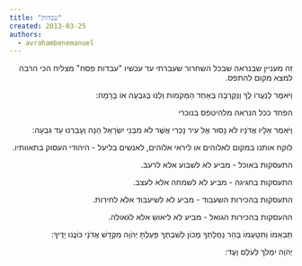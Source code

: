 ```yaml
---
title: "עבדות"
created: 2013-03-25
authors: 
  - avrahambenemanuel
---
```

<div dir="rtl">
זה מעניין שבנראה שבכל השחרור שעברתי עד עכשיו "עבדות פסח" מצליח הכי הרבה למצא מקום להתפס.

וַיֹּאמֶר לְנַעֲרוֹ לְךָ וְנִקְרְבָה בְּאַחַד הַמְּקֹמוֹת וְלַנּוּ בַגִּבְעָה אוֹ בָרָמָה:

הפחד ככל הנראה מלהיטפס בנוכרי

וַיֹּאמֶר אֵלָיו אֲדֹנָיו לֹא נָסוּר אֶל עִיר נָכְרִי אֲשֶׁר לֹא מִבְּנֵי יִשְׂרָאֵל הֵנָּה וְעָבַרְנוּ עַד גִּבְעָה:

לוקח אותנו במקום לאלוהים או ליראי אלוהים, לאנשים בליעל - היהודי העסוק בתאוותיו.

התעסקות באוכל - מביע לא לשבוע אלא לרעב.

התעסקות בחגיגה - מביע לא לשמחה אלא לעצב.

התעסקות בהכירות השעבוד - מביע לא לשיעבוד אלא לחירות.

ההעסקות בהכירות הגואל - מביע לא ליאוש אלא לגאולה.

תְּבִאֵמוֹ וְתִטָּעֵמוֹ בְּהַר נַחֲלָתְךָ מָכוֹן לְשִׁבְתְּךָ פָּעַלְתָּ יְהֹוָה מִקְּדָשׁ אֲדֹנָי כּוֹנֲנוּ יָדֶיךָ:

יְהֹוָה יִמְלֹךְ לְעֹלָם וָעֶד:
</div>